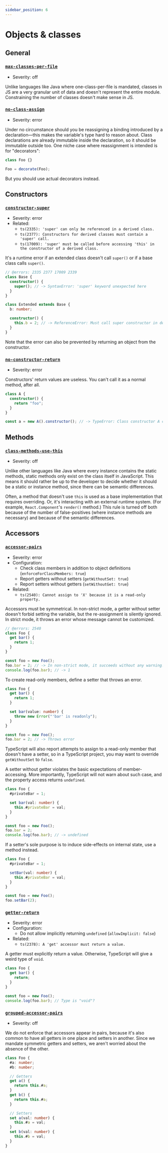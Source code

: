 ```yaml
---
sidebar_position: 6
---
```


# Objects & classes

## General

### [`max-classes-per-file`](https://eslint.org/docs/rules/max-classes-per-file)

- Severity: off

Unlike languages like Java where one-class-per-file is mandated, classes in JS are a very granular unit of data and doesn't represent the entire module. Constraining the number of classes doesn't make sense in JS.

### [`no-class-assign`](https://eslint.org/docs/rules/no-class-assign)

- Severity: error

Under no circumstance should you be reassigning a binding introduced by a declaration—this makes the variable's type hard to reason about. Class declarations are already immutable inside the declaration, so it should be immutable outside too. One niche case where reassignment is intended is for "decorators":

```ts
class Foo {}

Foo = decorate(Foo);
```

But you should use actual decorators instead.

## Constructors

### [`constructor-super`](https://eslint.org/docs/rules/constructor-super)

- Severity: error
- Related:
  - `ts(2335): 'super' can only be referenced in a derived class.`
  - `ts(2377): Constructors for derived classes must contain a 'super' call.`
  - `ts(17009): 'super' must be called before accessing 'this' in the constructor of a derived class.`

It's a runtime error if an extended class doesn't call `super()` or if a base class calls `super()`.

```ts twoslash
// @errors: 2335 2377 17009 2339
class Base {
  constructor() {
    super(); // -> SyntaxError: 'super' keyword unexpected here
  }
}

class Extended extends Base {
  b: number;

  constructor() {
    this.b = 2; // -> ReferenceError: Must call super constructor in derived class before accessing 'this' or returning from derived constructor
  }
}
```

Note that the error can also be prevented by returning an object from the constructor.

### [`no-constructor-return`](https://eslint.org/docs/rules/no-constructor-return)

- Severity: error

Constructors' return values are useless. You can't call it as a normal method, after all.

```ts
class A {
  constructor() {
    return "foo";
  }
}

const a = new A().constructor(); // -> TypeError: Class constructor A cannot be invoked without 'new'
```

## Methods

### [`class-methods-use-this`](https://eslint.org/docs/rules/class-methods-use-this)

- Severity: off

Unlike other languages like Java where every instance contains the static methods, static methods only exist on the class itself in JavaScript. This means it should rather be up to the developer to decide whether it should be a static or instance method, since there can be semantic differences.

Often, a method that doesn't use `this` is used as a base implementation that requires overriding. Or, it's interacting with an external runtime system. (For example, `React.Component`'s `render()` method.) This rule is turned off both because of the number of false-positives (where instance methods are necessary) and because of the semantic differences.

## Accessors

### [`accessor-pairs`](https://eslint.org/docs/rules/accessor-pairs)

- Severity: error
- Configuration:
  - Check class members in addition to object definitions (`enforceForClassMembers: true`)
  - Report getters without setters (`getWithoutSet: true`)
  - Report setters without getters (`setWithoutGet: true`)
- Related:
  - `ts(2540): Cannot assign to 'X' because it is a read-only property.`

Accessors must be symmetrical. In non-strict mode, a getter without setter doesn't forbid setting the variable, but the re-assignment is silently ignored. In strict mode, it throws an error whose message cannot be customized.

```ts twoslash
// @errors: 2540
class Foo {
  get bar() {
    return 1;
  }
}

const foo = new Foo();
foo.bar = 2; // -> In non-strict mode, it succeeds without any warning!
console.log(foo.bar); // -> 1
```

To create read-only members, define a setter that throws an error.

```ts twoslash
class Foo {
  get bar() {
    return 1;
  }

  set bar(value: number) {
    throw new Error("'bar' is readonly");
  }
}

const foo = new Foo();
foo.bar = 2; // -> Throws error
```

TypeScript will also report attempts to assign to a read-only member that doesn't have a setter, so in a TypeScript project, you may want to override `getWithoutSet` to `false`.

A setter without getter violates the basic expectations of member-accessing. More importantly, TypeScript will not warn about such case, and the property access returns `undefined`.

```ts twoslash
class Foo {
  #privateBar = 1;

  set bar(val: number) {
    this.#privateBar = val;
  }
}

const foo = new Foo();
foo.bar = 2;
console.log(foo.bar); // -> undefined
```

If a setter's sole purpose is to induce side-effects on internal state, use a method instead.

```ts twoslash
class Foo {
  #privateBar = 1;

  setBar(val: number) {
    this.#privateBar = val;
  }
}

const foo = new Foo();
foo.setBar(2);
```

### [`getter-return`](https://eslint.org/docs/rules/getter-return)

- Severity: error
- Configuration:
  - Do not allow implicitly returning `undefined` (`allowImplicit: false`)
- Related:
  - `ts(2378): A 'get' accessor must return a value.`

A getter must explicitly return a value. Otherwise, TypeScript will give a weird type of `void`.

```ts twoslash
class Foo {
  get bar() {
    return;
  }
}

const foo = new Foo();
console.log(foo.bar); // Type is "void"?
```

### [`grouped-accessor-pairs`](https://eslint.org/docs/rules/grouped-accessor-pairs)

- Severity: off

We do not enforce that accessors appear in pairs, because it's also common to have all getters in one place and setters in another. Since we mandate symmetric getters and setters, we aren't worried about the absence of the other.

```ts
class Foo {
  #a: number;
  #b: number;

  // Getters
  get a() {
    return this.#a;
  }
  get b() {
    return this.#a;
  }

  // Setters
  set a(val: number) {
    this.#a = val;
  }
  set b(val: number) {
    this.#b = val;
  }
}
```
